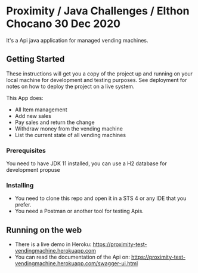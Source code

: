 # Proximity / Java Challenges / Elthon Chocano 30 Dec 2020

It's a Api java application for managed vending machines.

## Getting Started

These instructions will get you a copy of the project up and running on your local machine for development and testing purposes. See deployment for notes on how to deploy the project on a live system.

This App does:
- All Item management
- Add new sales
- Pay sales and return the change
- Withdraw money from the vending machine
- List the current state of all vending machines

### Prerequisites

You need to have JDK 11 installed, you can use a H2 database for development propuse

### Installing

- You need to clone this repo and open it in a STS 4 or any IDE that you prefer.
- You need a Postman or another tool for testing Apis.

## Running on the web

- There is a live demo in Heroku: https://proximity-test-vendingmachine.herokuapp.com
- You can read the documentation of the Api on: https://proximity-test-vendingmachine.herokuapp.com/swagger-ui.html

